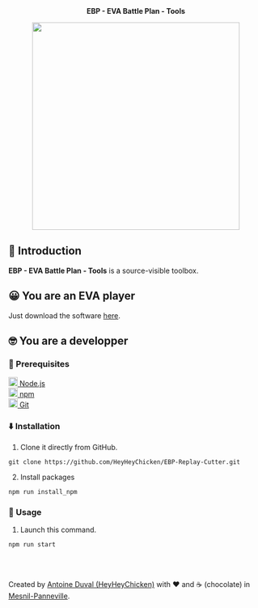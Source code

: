 <div align="center">
<br><br>

**EBP - EVA Battle Plan - Tools**<br>

<img width="410px" src="https://github.com/HeyHeyChicken/EBP-Replay-Cutter/blob/main/.github/screenshot.png">
</div>

## 👋 Introduction

**EBP - EVA Battle Plan - Tools** is a source-visible toolbox.

## 😀 You are an EVA player

Just download the software [here](/HeyHeyChicken/EBP-Replay-Cutter/releases/latest/).

## 🤓 You are a developper

### 🔧 Prerequisites

[<img src="https://raw.githubusercontent.com/HeyHeyChicken/NOVA/master/resources/nodeJSLogo.png" width="18" /> Node.js](https://nodejs.org/)<br/>
[<img src="https://raw.githubusercontent.com/HeyHeyChicken/NOVA/master/resources/npmLogo.png" width="18" /> npm](https://npmjs.com/)<br/>
[<img src="https://raw.githubusercontent.com/HeyHeyChicken/NOVA/master/resources/gitLogo.png" width="18" /> Git](https://git-scm.com/)<br/>

### ⬇️ Installation

1. Clone it directly from GitHub.
```
git clone https://github.com/HeyHeyChicken/EBP-Replay-Cutter.git
```
2. Install packages
```
npm run install_npm
```

### 🚀 Usage

1. Launch this command.

```
npm run start
```

<br>
<br>

Created by [Antoine Duval (HeyHeyChicken)](//antoine.cuffel.fr) with ❤ and ☕ (chocolate) in [Mesnil-Panneville](//en.wikipedia.org/wiki/Mesnil-Panneville).
